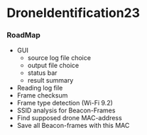 # DroneIdentification23

### RoadMap

- GUI
  - source log file choice
  - output file choice
  - status bar
  - result summary
- Reading log file
- Frame checksum
- Frame type detection (Wi-Fi 9.2)
- SSID analysis for Beacon-Frames
- Find supposed drone MAC-address
- Save all Beacon-frames with this MAC
